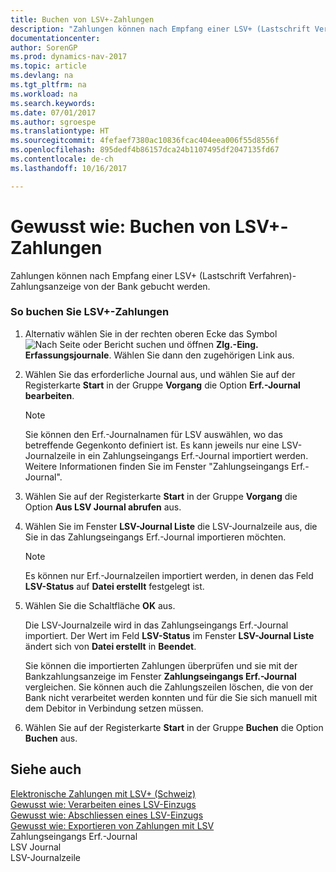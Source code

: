 ```yaml
---
title: Buchen von LSV+-Zahlungen
description: "Zahlungen können nach Empfang einer LSV+ (Lastschrift Verfahren)-Zahlungsanzeige von der Bank gebucht werden."
documentationcenter: 
author: SorenGP
ms.prod: dynamics-nav-2017
ms.topic: article
ms.devlang: na
ms.tgt_pltfrm: na
ms.workload: na
ms.search.keywords: 
ms.date: 07/01/2017
ms.author: sgroespe
ms.translationtype: HT
ms.sourcegitcommit: 4fefaef7380ac10836fcac404eea006f55d8556f
ms.openlocfilehash: 895dedf4b86157dca24b1107495df2047135fd67
ms.contentlocale: de-ch
ms.lasthandoff: 10/16/2017

---
```

# <a name="how-to-post-lsv-payments"></a>Gewusst wie: Buchen von LSV+-Zahlungen
Zahlungen können nach Empfang einer LSV+ (Lastschrift Verfahren)-Zahlungsanzeige von der Bank gebucht werden.  
  
### <a name="to-post-lsv-payments"></a>So buchen Sie LSV+-Zahlungen  
  
1.  Alternativ wählen Sie in der rechten oberen Ecke das Symbol ![Nach Seite oder Bericht suchen](media/ui-search/search_small.png "Nach Seite oder Bericht suchen") und öffnen **Zlg.-Eing. Erfassungsjournale**. Wählen Sie dann den zugehörigen Link aus.  
  
2.  Wählen Sie das erforderliche Journal aus, und wählen Sie auf der Registerkarte **Start** in der Gruppe **Vorgang** die Option **Erf.-Journal bearbeiten**.  
  
    > [!NOTE]  
    >  Sie können den Erf.-Journalnamen für LSV auswählen, wo das betreffende Gegenkonto definiert ist. Es kann jeweils nur eine LSV-Journalzeile in ein Zahlungseingangs Erf.-Journal importiert werden. Weitere Informationen finden Sie im Fenster "Zahlungseingangs Erf.-Journal".  
  
3.  Wählen Sie auf der Registerkarte **Start** in der Gruppe **Vorgang** die Option **Aus LSV Journal abrufen** aus.  
  
4.  Wählen Sie im Fenster **LSV-Journal Liste** die LSV-Journalzeile aus, die Sie in das Zahlungseingangs Erf.-Journal importieren möchten.  
  
    > [!NOTE]  
    >  Es können nur Erf.-Journalzeilen importiert werden, in denen das Feld **LSV-Status** auf **Datei erstellt** festgelegt ist.  
  
5.  Wählen Sie die Schaltfläche **OK** aus.  
  
     Die LSV-Journalzeile wird in das Zahlungseingangs Erf.-Journal importiert. Der Wert im Feld **LSV-Status** im Fenster **LSV-Journal Liste** ändert sich von **Datei erstellt** in **Beendet**.  
  
     Sie können die importierten Zahlungen überprüfen und sie mit der Bankzahlungsanzeige im Fenster **Zahlungseingangs Erf.-Journal** vergleichen. Sie können auch die Zahlungszeilen löschen, die von der Bank nicht verarbeitet werden konnten und für die Sie sich manuell mit dem Debitor in Verbindung setzen müssen.  
  
6.  Wählen Sie auf der Registerkarte **Start** in der Gruppe **Buchen** die Option **Buchen** aus.  
  
## <a name="see-also"></a>Siehe auch  
 [Elektronische Zahlungen mit LSV+ (Schweiz)](swiss-electronic-payments-using-lsv-.md)   
 [Gewusst wie: Verarbeiten eines LSV-Einzugs](how-to-process-an-lsv-collection.md)   
 [Gewusst wie: Abschliessen eines LSV-Einzugs](how-to-close-an-lsv-collection.md)   
 [Gewusst wie: Exportieren von Zahlungen mit LSV](how-to-export-payments-using-lsv.md)   
 Zahlungseingangs Erf.-Journal   
 LSV Journal   
 LSV-Journalzeile
